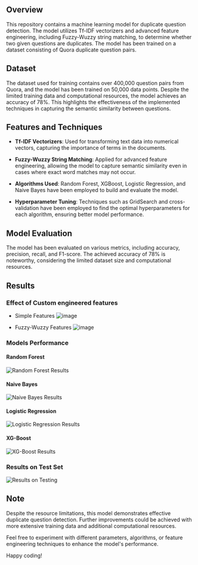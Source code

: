 ## Overview

This repository contains a machine learning model for duplicate question detection. The model utilizes Tf-IDF vectorizers and advanced feature engineering, including Fuzzy-Wuzzy string matching, to determine whether two given questions are duplicates. The model has been trained on a dataset consisting of Quora duplicate question pairs.

## Dataset

The dataset used for training contains over 400,000 question pairs from Quora, and the model has been trained on 50,000 data points. Despite the limited training data and computational resources, the model achieves an accuracy of 78%. This highlights the effectiveness of the implemented techniques in capturing the semantic similarity between questions.

## Features and Techniques

- **Tf-IDF Vectorizers**: Used for transforming text data into numerical vectors, capturing the importance of terms in the documents.

- **Fuzzy-Wuzzy String Matching**: Applied for advanced feature engineering, allowing the model to capture semantic similarity even in cases where exact word matches may not occur.

- **Algorithms Used**: Random Forest, XGBoost, Logistic Regression, and Naive Bayes have been employed to build and evaluate the model.

- **Hyperparameter Tuning**: Techniques such as GridSearch and cross-validation have been employed to find the optimal hyperparameters for each algorithm, ensuring better model performance.

## Model Evaluation

The model has been evaluated on various metrics, including accuracy, precision, recall, and F1-score. The achieved accuracy of 78% is noteworthy, considering the limited dataset size and computational resources.

## Results

### Effect of Custom engineered features

- Simple Features
![image](https://github.com/xAn-x/Duplicate-Question-Pairs/assets/115899138/02c7bb67-f869-438b-8308-2b6067ed76b9)

- Fuzzy-Wuzzy Features
![image](https://github.com/xAn-x/Duplicate-Question-Pairs/assets/115899138/02145a4f-2fc5-4a1d-a9f6-785ad91c29e0)


### Models Performance

#### Random Forest
![Random Forest Results](https://github.com/xAn-x/Duplicate-Question-Pairs/assets/115899138/228c8a2d-d918-4b67-92db-9bde77c93e7f)

#### Naive Bayes
![Naive Bayes Results](https://github.com/xAn-x/Duplicate-Question-Pairs/assets/115899138/be03035b-2d30-42e8-97f2-51300bc787dc)

#### Logistic Regression
![Logistic Regression Results](https://github.com/xAn-x/Duplicate-Question-Pairs/assets/115899138/c65041be-e438-4e41-9769-23552882b4fb)

#### XG-Boost
![XG-Boost Results](https://github.com/xAn-x/Duplicate-Question-Pairs/assets/115899138/bb300701-e881-4273-ace8-53388b7922d7)

### Results on Test Set
![Results on Testing](https://github.com/xAn-x/Duplicate-Question-Pairs/assets/115899138/27c966d4-b147-4a2e-928d-c41a23293a73)

## Note

Despite the resource limitations, this model demonstrates effective duplicate question detection. Further improvements could be achieved with more extensive training data and additional computational resources.

Feel free to experiment with different parameters, algorithms, or feature engineering techniques to enhance the model's performance.

Happy coding!
